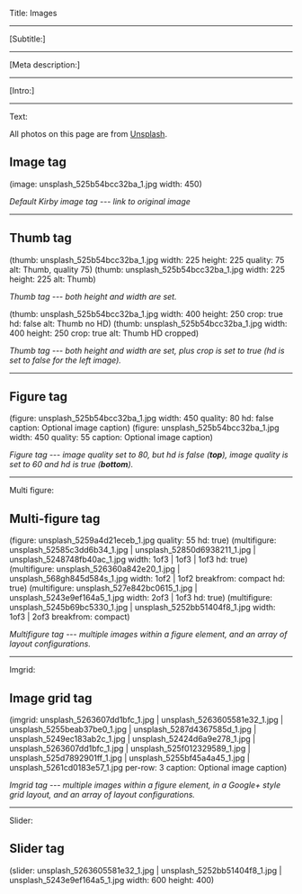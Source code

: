 Title: Images

----

[Subtitle:]

----

[Meta description:]

----

[Intro:]

----

Text:

All photos on this page are from [Unsplash](http://unsplash.com).

## Image tag

(image: unsplash_525b54bcc32ba_1.jpg width: 450)

*Default Kirby image tag --- link to original image*

---

## Thumb tag

(thumb: unsplash_525b54bcc32ba_1.jpg width: 225 height: 225 quality: 75 alt: Thumb, quality 75)
(thumb: unsplash_525b54bcc32ba_1.jpg width: 225 height: 225 alt: Thumb)

*Thumb tag --- both height and width are set.*

(thumb: unsplash_525b54bcc32ba_1.jpg width: 400 height: 250 crop: true hd: false alt: Thumb no HD)
(thumb: unsplash_525b54bcc32ba_1.jpg width: 400 height: 250 crop: true alt: Thumb HD cropped)

*Thumb tag --- both height and width are set, plus crop is set to true (hd is set to false for the left image).*

---

## Figure tag

(figure: unsplash_525b54bcc32ba_1.jpg width: 450 quality: 80 hd: false caption: Optional image caption)
(figure: unsplash_525b54bcc32ba_1.jpg width: 450 quality: 55 caption: Optional image caption)

*Figure tag --- image quality set to 80, but hd is false (**top**), image quality is set to 60 and hd is true (**bottom**).*

----

Multi figure:

## Multi-figure tag

(figure: unsplash_5259a4d21eceb_1.jpg quality: 55 hd: true)
(multifigure: unsplash_52585c3dd6b34_1.jpg | unsplash_52850d6938211_1.jpg | unsplash_5248748fb40ac_1.jpg width: 1of3 | 1of3 | 1of3 hd: true)
(multifigure: unsplash_526360a842e20_1.jpg | unsplash_568gh845d584s_1.jpg width: 1of2 | 1of2 breakfrom: compact hd: true)
(multifigure: unsplash_527e842bc0615_1.jpg | unsplash_5243e9ef164a5_1.jpg width: 2of3 | 1of3 hd: true)
(multifigure: unsplash_5245b69bc5330_1.jpg | unsplash_5252bb51404f8_1.jpg width: 1of3 | 2of3 breakfrom: compact)

*Multifigure tag --- multiple images within a figure element, and an array of layout configurations.*

----

Imgrid:

## Image grid tag

(imgrid: unsplash_5263607dd1bfc_1.jpg | unsplash_5263605581e32_1.jpg | unsplash_5255beab37be0_1.jpg | unsplash_5287d4367585d_1.jpg | unsplash_5249ec183ab2c_1.jpg | unsplash_52424d6a9e278_1.jpg | unsplash_5263607dd1bfc_1.jpg | unsplash_525f012329589_1.jpg | unsplash_525d7892901ff_1.jpg | unsplash_5255bf45a4a45_1.jpg | unsplash_5261cd0183e57_1.jpg per-row: 3 caption: Optional image caption)

*Imgrid tag --- multiple images within a figure element, in a Google+ style grid layout, and an array of layout configurations.*

----

Slider:

## Slider tag

(slider: unsplash_5263605581e32_1.jpg | unsplash_5252bb51404f8_1.jpg | unsplash_5243e9ef164a5_1.jpg width: 600 height: 400)
